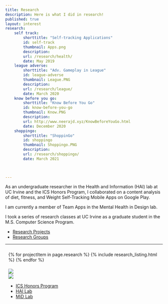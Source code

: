 ```yaml
---
title: Research
description: Here is what I did in research!
published: true
layout: interest
research:
    self track:
        shorttitle: "Self-tracking Applications"
        id: self-track
        thumbnail: Apps.png
        description: 
        url: /research/health/
        date: May 2019
    league adverse:
        shorttitle: "Adv. Gameplay in League"
        id: league-adverse
        thumbnail: League.PNG
        description: 
        url: /research/league/
        date: March 2020
    know before you go:
        shorttitle: "Know Before You Go"
        id: know-before-you-go
        thumbnail: Know.PNG
        description: 
        url: http://www.neerajd.xyz/KnowBeforeYouGo.html
        date: December 2020
    shoppingo:
        shorttitle: "ShoppinGo"
        id: shoppingo
        thumbnail: Shoppingo.PNG
        description: 
        url: /research/shoppingo/
        date: March 2021
           
        

---
```


As an undergraduate researcher in the Health and Information (HAI) lab at UC Irvine and the ICS Honors Program, 
I collaborated on a content analysis of diet, fitness, and Weight Self-Tracking Mobile Apps
on Google Play.

I am currently a member of Team Apps in the Mental Health in Design lab. 

I took a series of research classes at UC Irvine as a graduate student in the M.S. 
Computer Science Program.


<ul class="nav nav-pills">
    <li class="nav-item">
        <a class="nav-link active" data-toggle="tab" href="#researchCollapse">Research Projects</a>
    </li>
    <li class="nav-item">
        <a class="nav-link" data-toggle="tab" href="#organizationsCollapse">Research Groups</a>
    </li>
</ul>
<hr />
<div class="tab-content">
    <div class="tab-pane active" id="researchCollapse">
        <div class="container" style="padding:10px">
            <div class="row">
                <div class="col-sm-12">
                    {% for projectItem in page.research %}
                    {% include research_listing.html %}
                    {% endfor %}
                </div>
            </div>
        </div>
    </div>
    <div class="tab-pane fade" id="organizationsCollapse">
        <div class="container" style="padding:10px">
            <div class="row">
                <div class="col-sm-12">
                    <image src="/img/researchMid.png" /> <br />
                    <image src="/img/researchDBH.png" /> <br />
                    <ul>
                        <li>
                            <a href="https://www.ics.uci.edu/ugrad/honors/program-overview.php" target="_blank">ICS Honors Program </a>
                        </li>
                        <li>
                            <a href="https://hai.ics.uci.edu" 
                            target="_blank">HAI Lab</a>
                        </li>
                        <li>
                            <a href="https://mentalhealthindesign.com/" 
                            target="_blank">MiD Lab</a>
                        </li>
                    </ul>
                </div>
            </div>
        </div>
    </div>
</div>




